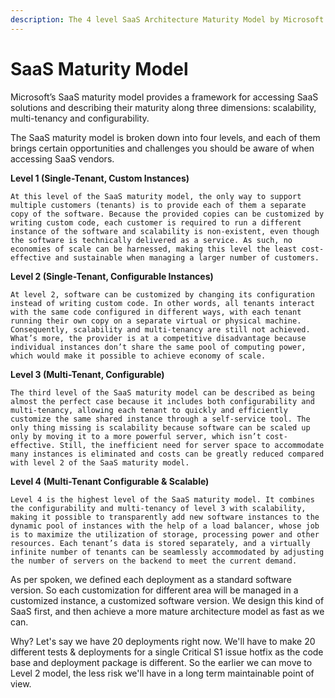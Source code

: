 ```yaml
---
description: The 4 level SaaS Architecture Maturity Model by Microsoft
---
```


# SaaS Maturity Model

Microsoft’s SaaS maturity model provides a framework for accessing SaaS solutions and describing their maturity along three dimensions: scalability, multi-tenancy and configurability.

The SaaS maturity model is broken down into four levels, and each of them brings certain opportunities and challenges you should be aware of when accessing SaaS vendors.

 **Level 1 (Single-Tenant, Custom Instances)**

`At this level of the SaaS maturity model, the only way to support multiple customers (tenants) is to provide each of them a separate copy of the software. Because the provided copies can be customized by writing custom code, each customer is required to run a different instance of the software and scalability is non-existent, even though the software is technically delivered as a service. As such, no economies of scale can be harnessed, making this level the least cost-effective and sustainable when managing a larger number of customers.`

 **Level 2 (Single-Tenant, Configurable Instances)**

`At level 2, software can be customized by changing its configuration instead of writing custom code. In other words, all tenants interact with the same code configured in different ways, with each tenant running their own copy on a separate virtual or physical machine. Consequently, scalability and multi-tenancy are still not achieved. What’s more, the provider is at a competitive disadvantage because individual instances don’t share the same pool of computing power, which would make it possible to achieve economy of scale.`

 **Level 3 (Multi-Tenant, Configurable)**

`The third level of the SaaS maturity model can be described as being almost the perfect case because it includes both configurability and multi-tenancy, allowing each tenant to quickly and efficiently customize the same shared instance through a self-service tool. The only thing missing is scalability because software can be scaled up only by moving it to a more powerful server, which isn’t cost-effective. Still, the inefficient need for server space to accommodate many instances is eliminated and costs can be greatly reduced compared with level 2 of the SaaS maturity model.`

 **Level 4 (Multi-Tenant Configurable & Scalable)**

`Level 4 is the highest level of the SaaS maturity model. It combines the configurability and multi-tenancy of level 3 with scalability, making it possible to transparently add new software instances to the dynamic pool of instances with the help of a load balancer, whose job is to maximize the utilization of storage, processing power and other resources. Each tenant’s data is stored separately, and a virtually infinite number of tenants can be seamlessly accommodated by adjusting the number of servers on the backend to meet the current demand.`

As per spoken, we defined each deployment as a standard software version. So each customization for different area will be managed in a customized instance, a customized software version. We design this kind of SaaS first, and then achieve a more mature architecture model as fast as we can.

Why? Let's say we have 20 deployments right now. We'll have to make 20 different tests & deployments for a single Critical S1 issue hotfix as the code base and deployment package is different. So the earlier we can move to Level 2 model, the less risk we'll have in a long term maintainable point of view.

